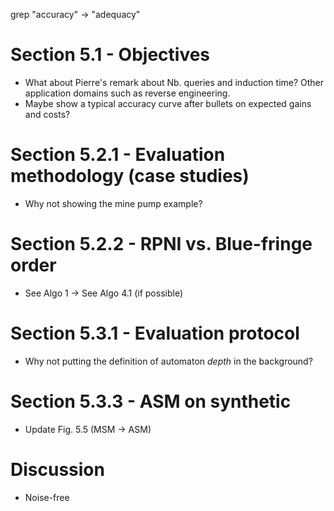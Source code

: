 grep "accuracy" -> "adequacy"

# Section 5.1 - Objectives

  * What about Pierre's remark about Nb. queries and induction time? Other
    application domains such as reverse engineering.
  * Maybe show a typical accuracy curve after bullets on expected gains and 
    costs?

# Section 5.2.1 - Evaluation methodology (case studies)

  * Why not showing the mine pump example?

# Section 5.2.2 - RPNI vs. Blue-fringe order

  * See Algo 1 -> See Algo 4.1 (if possible)

# Section 5.3.1 - Evaluation protocol

  * Why not putting the definition of automaton *depth* in the background?

# Section 5.3.3 - ASM on synthetic

  * Update Fig. 5.5 (MSM -> ASM)

# Discussion

  * Noise-free
